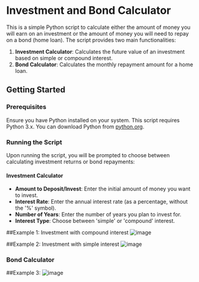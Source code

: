 # Investment and Bond Calculator

This is a simple Python script to calculate either the amount of money you will earn on an investment or the amount of money you will need to repay on a bond (home loan). The script provides two main functionalities:
1. **Investment Calculator**: Calculates the future value of an investment based on simple or compound interest.
2. **Bond Calculator**: Calculates the monthly repayment amount for a home loan.

## Getting Started

### Prerequisites

Ensure you have Python installed on your system. This script requires Python 3.x. You can download Python from [python.org](https://www.python.org/downloads/).


### Running the Script

Upon running the script, you will be prompted to choose between calculating investment returns or bond repayments:


#### Investment Calculator

- **Amount to Deposit/Invest**: Enter the initial amount of money you want to invest.
- **Interest Rate**: Enter the annual interest rate (as a percentage, without the '%' symbol).
- **Number of Years**: Enter the number of years you plan to invest for.
- **Interest Type**: Choose between 'simple' or 'compound' interest.

##Example 1: Investment with compound interest
![image](https://github.com/nkateko75/Python-Financial-calculator/assets/169161209/7953f56c-cd7d-43b2-b7af-412f992d0675)


##Example 2: Investment with simple interest
![image](https://github.com/nkateko75/Python-Financial-calculator/assets/169161209/538e68ec-1d53-4859-a797-945a92d40a32)


### Bond Calculator

##Example 3:
![image](https://github.com/nkateko75/Python-Financial-calculator/assets/169161209/e73567fc-e0e2-466a-944a-fee376b36ec2)

